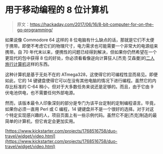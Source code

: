 # 用于移动编程的 8 位计算机

> 原文：<https://hackaday.com/2017/06/16/8-bit-computer-for-on-the-go-programming/>

如果说像 Commodore 64 这样的 8 位电脑有什么缺点的话，那就是它们不太便于携带。即使不考虑它们的物理尺寸，电力需求也可能需要一个非常大的电源组来携带。自 70 年代末以来，便携性的问题已经得到解决，但如果你仍然希望在一个更现代的包中获得 8 位的好处，你必须看看像逆向计算狂人[杰克·艾森曼]的[二人旅行计算机](http://ostracodfiles.com/travel/main.html)这样的东西。

这种计算机是基于无处不在的 ATmega328，这使得它的可编程性显而易见。即便如此，它的 14 键键盘使得它可以在没有其他电脑的情况下进行编程。虽然它的内存比标准的 C-64 稍小，但对于大多数任务来说还是足够的。而且，由于它由 9 伏电池供电，也不需要任何外部电源。

然而，该版本最令人印象深刻的部分是专门为该平台定制的定制编程语言。毕竟，如果你必须一直用 Perl 或 C 编程，14 键键盘并不是一个很好的选择。对于对这个特定实现感兴趣的人，项目页面上有一些示例代码。虽然它不是[杰克]制造的最简单的计算机，但它肯定会更加实用。

[https://www.kickstarter.com/projects/1768516758/duo-travel/widget/video.html](https://www.kickstarter.com/projects/1768516758/duo-travel/widget/video.html)